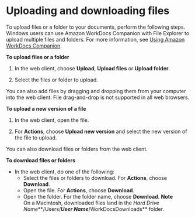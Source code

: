 # Uploading and downloading files<a name="client_add_files"></a>

To upload files or a folder to your documents, perform the following steps\. Windows users can use Amazon WorkDocs Companion with File Explorer to upload multiple files and folders\. For more information, see [Using Amazon WorkDocs Companion](companion.md)\.

**To upload files or a folder**

1. In the web client, choose **Upload**, **Upload files** or **Upload folder**\.

1. Select the files or folder to upload\.

You can also add files by dragging and dropping them from your computer into the web client\. File drag\-and\-drop is not supported in all web browsers\.

**To upload a new version of a file**

1. In the web client, open the file\.

1. For **Actions**, choose **Upload new version** and select the new version of the file to upload\.

You can also download files or folders from the web client\. 

**To download files or folders**
+ In the web client, do one of the following:
  + Select the files or folders to download\. For **Actions**, choose **Download**\.
  + Open the file\. For **Actions**, choose **Download**\.
  + Open the folder\. For the folder name, choose **Download**\.
**Note**  
On a Macintosh, downloaded files land in the *Hard Drive Name***/Users/***User Name***/WorkDocsDownloads** folder\.